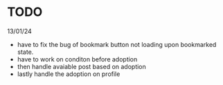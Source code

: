 # TODO

13/01/24

- have to fix the bug of bookmark button not loading upon bookmarked state.
- have to work on conditon before adoption
- then handle avaiable post based on adoption
- lastly handle the adoption on profile

